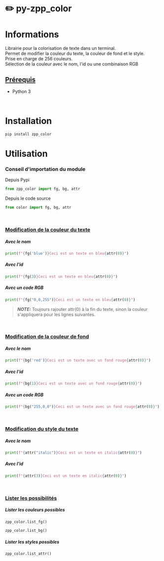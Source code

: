 # :pencil2: py-zpp_color
# Informations
Librairie pour la colorisation de texte dans un terminal.<br>
Permet de modifier la couleur du texte, la couleur de fond et le style.<br>
Prise en charge de 256 couleurs.<br>
Sélection de la couleur avec le nom, l'id ou une combinaison RGB<br>

## <ins>Prérequis</ins>
- Python 3
<br>

# Installation
```console
pip install zpp_color
```

# Utilisation
### Conseil d'importation du module
Depuis Pypi
```python
from zpp_color import fg, bg, attr
```
Depuis le code source
```python
from color import fg, bg, attr
```

<br>

### <ins>Modification de la couleur du texte</ins>
##### Avec le nom
```python
print(f"{fg('blue')}Ceci est un texte en bleu{attr(0)}")
```
##### Avec l'id
```python
print(f"{fg(3)}Ceci est un texte en bleu{attr(0)}")
```
##### Avec un code RGB
```python
print(f"{fg("0,0,255")}Ceci est un texte en bleu{attr(0)}")
```
> **_NOTE:_**  Toujours rajouter attr(0) à la fin du texte, sinon la couleur s'appliquera pour les lignes suivantes.

<br>

### <ins>Modification de la couleur de fond</ins>
##### Avec le nom
```python
print(f"{bg('red')}Ceci est un texte avec un fond rouge{attr(0)}")
```
##### Avec l'id
```python
print(f"{bg(1)}Ceci est un texte avec un fond rouge{attr(0)}")
```
##### Avec un code RGB
```python
print(f"{bg("255,0,0")}Ceci est un texte avec un fond rouge{attr(0)}")
```

<br>

### <ins>Modification du style du texte</ins>
##### Avec le nom
```python
print(f"{attr("italic")}Ceci est un texte en italic{attr(0)}")
```
##### Avec l'id
```python
print(f"{attr(3)}Ceci est un texte en italic{attr(0)}")
```

<br>

### <ins>Lister les possibilités</ins>
##### Lister les couleurs possibles
```python
zpp_color.list_fg()
```
```python
zpp_color.list_bg()
```
##### Lister les styles possibles
```python
zpp_color.list_attr()
```